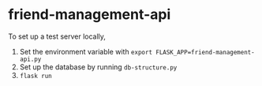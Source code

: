 # friend-management-api

To set up a test server locally,

1. Set the environment variable with `export FLASK_APP=friend-management-api.py`
2. Set up the database by running `db-structure.py`
3. `flask run`
